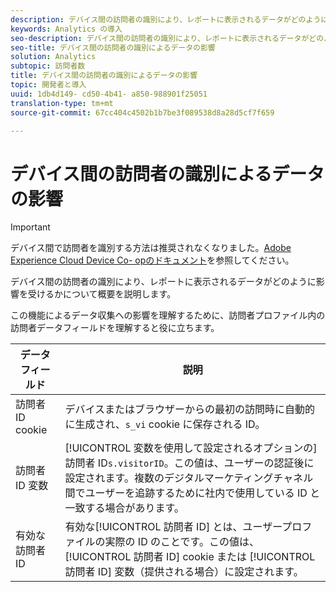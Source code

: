 ```yaml
---
description: デバイス間の訪問者の識別により、レポートに表示されるデータがどのように影響を受けるかについて概要を説明します。
keywords: Analytics の導入
seo-description: デバイス間の訪問者の識別により、レポートに表示されるデータがどのように影響を受けるかについて概要を説明します。
seo-title: デバイス間の訪問者の識別によるデータの影響
solution: Analytics
subtopic: 訪問者数
title: デバイス間の訪問者の識別によるデータの影響
topic: 開発者と導入
uuid: 1db4d149- cd50-4b41- a850-988901f25051
translation-type: tm+mt
source-git-commit: 67cc404c4502b1b7be3f089538d8a28d5cf7f659

---
```



# デバイス間の訪問者の識別によるデータの影響

>[!IMPORTANT]
>
>デバイス間で訪問者を識別する方法は推奨されなくなりました。[Adobe Experience Cloud Device Co- opのドキュメント](https://marketing.adobe.com/resources/help/en_US/mcdc/)を参照してください。

デバイス間の訪問者の識別により、レポートに表示されるデータがどのように影響を受けるかについて概要を説明します。

この機能によるデータ収集への影響を理解するために、訪問者プロファイル内の訪問者データフィールドを理解すると役に立ちます。

| データフィールド | 説明 |
|---|---|
| 訪問者 ID cookie | デバイスまたはブラウザーからの最初の訪問時に自動的に生成され、`s_vi` cookie に保存される ID。 |
| 訪問者 ID 変数 | [!UICONTROL  変数を使用して設定されるオプションの]訪問者 ID`s.visitorID`。この値は、ユーザーの認証後に設定されます。複数のデジタルマーケティングチャネル間でユーザーを追跡するために社内で使用している ID と一致する場合があります。 |
| 有効な訪問者 ID | 有効な[!UICONTROL 訪問者 ID] とは、ユーザープロファイルの実際の ID のことです。この値は、[!UICONTROL 訪問者 ID] cookie または [!UICONTROL 訪問者 ID] 変数（提供される場合）に設定されます。 |

